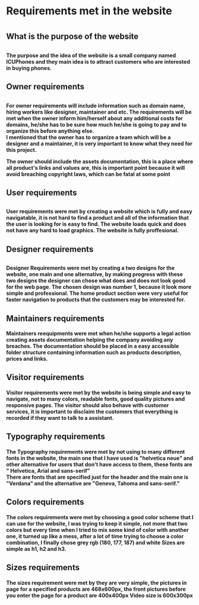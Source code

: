 <h1>Requirements met in the website<h1>
<h2>What is the purpose of the website<h2>
<h4>The purpose and  the idea of the website is a small company named ICUPhones and they main idea is to attract customers who are interested in buying phones.  <h4>
<h2>Owner requirements<h2>
<h4> For owner requirements will include information such as domain name, hiring workers like designer, maintainer and etc. The requirements will be met when the owner inform him/herself about any additional costs for domains, he/she has to be sure how much he/she is going to pay and to organize this before anything else.
<br> I mentioned that   the owner has to organize a team which will be a designer and a maintainer, it is very important to know what they need for this project.

The owner should include the assets documentation, this is a place where all product's links and values are, this is important point because it will avoid breaching copyright laws, which can be fatal at some point<br>

<h2>User requirements<h2>
<h4>User requirements were met by creating a website which is fully and easy navigatable, it is not hard to find a product and all of the information that the user is looking for is easy to find. The website loads quick and does not have any hard to load graphics. The website is fully proffesional.<h4>

<h2>Designer requirements<h2>
<h4>Designer Requirements were met by creating a two designs for the website, one main and one alternative, by making progress with these two designs the designer can chose what does and does not look good for the web page. The chosen design was number 1, because it look more simple and professional. The home product section were very useful for faster navigation to products that the customers may be interested for.

<h2>Maintainers requirements
<h4>Maintainers reequipments were met when he/she supports a legal action creating assets documentation helping the company avoiding any breaches. The documentation should be placed in a easy accessible folder structure containing information such as products description, prices and links.

<h2>Visitor requirements
<h4>Visitor requirements were met by the website is being simple and easy to navigate, not to many colors, readable fonts, good quality pictures and responsive pages.
The visitor should also behave with customer services, it is important to disclaim the customers that everything is recorded if they want to talk to a assistant.

<h2>Typography requirements
<h4>The Typography requirements were met by not using to many different fonts in the website, the main one that I have used is "helvetica neue" and other alternative for users that don't have access to them, these fonts are " Helvetica, Arial and sans-serif"
<br>There are fonts that are specified just for the header and the main one is "Verdana" and the alternative are  "Geneva, Tahoma and sans-serif."

<h2>Colors requirements
<h4>The colors requirements were met by choosing a good color scheme that I can use for the website, I was trying to keep it simple, not more that two colors but every time when I tried to mix some kind of color with another one, it turned up like a mess, after a lot of time trying to choose a color combination, I finally chose grey rgb (180, 177, 187) and white
Sizes are simple as h1, h2 and h3.

<h2>Sizes requirements
<h4>The sizes requirement were met by they are very simple, the pictures in page for a specified products are 468x600px, the front pictures before you enter the page for a product are 400x400px
Video size is 600x300px